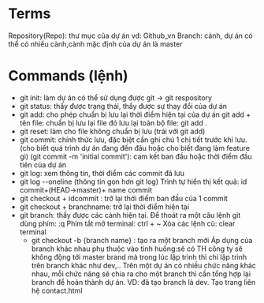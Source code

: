 # Terms

Repository(Repo): thư mục của dự án vd: Github_vn
Branch: cành, dự án có thể có nhiều cành,cành mặc định của dự án là master

# Commands (lệnh)

- git init: làm dự án có thể sử dụng được git -> git respository
- git status: thấy được trạng thái, thấy được sự thay đổi của dự án
- git add: cho phép chuẩn bị lưu lại thời điểm hiện tại của dự án
  git add + tên file: chuẩn bị lưu lại file đó
  lưu lại toàn bộ file: git add .
- git reset: làm cho file không chuẩn bị lưu (trái với git add)
- git commit: chính thức lưu, đặc biệt cần ghi chú 1 chi tiết trước khi lưu.(cho biết quá trình dự án đang đến đâu hoặc cho biết đang làm feature gì)
  (git commit -m 'initial commit'): cam kết ban đầu hoặc thời điểm đầu tiên của dự án
- git log: xem thông tin, thời điểm các commit đã lưu
- git log --oneline (thông tin gọn hơn git log)
  Trình tự hiển thị kết quả:
  id commit+(HEAD->master)+ name commit
- git checkout + idcommit : trở lại thời điểm ban đầu của 1 commit
- git checkout + branchname: trở lại thời điểm hiện tại
- git branch: thấy được các cành hiện tại.
  Để thoát ra một câu lệnh git dùng phím: :q
  Phím tắt mở terminal: ctrl + ~
  Xóa các lệnh cũ: clear terminal
  - git checkout -b {branch name} : tạo ra một branch mới
    Áp dụng của branch khác nhau phụ thuộc vào tình huống:sẽ có TH công ty sẽ không động tới master brand mà trong lúc lập trình thì chỉ lập trình trên branch khác như dev,..
    Trên một dự án có nhiều chức năng khác nhau, mỗi chức năng sẽ chia ra cho một branch thì cần tổng hợp lại branch để hoàn thành dự án.
    VD: đã tạo branch là dev. Tạo trang liên hệ contact.html
